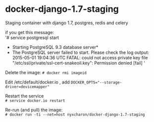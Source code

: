 # docker-django-1.7-staging
Staging container with django 1.7, postgres, redis and celery  

if you get this message:  
'# service postgresql start  
 * Starting PostgreSQL 9.3 database server*   
 * The PostgreSQL server failed to start. Please check the log output:  
2015-05-01 19:04:36 UTC FATAL:  could not access private key file "/etc/ssl/private/ssl-cert-snakeoil.key":   Permission denied   [fail] '  

Delete the image:
```# docker rmi imageid```

Edit /etc/default/docker.io , add 
```DOCKER_OPTS="--storage-driver=devicemapper"  ```

Restart the service  
```# service docker.io restart  ```

Re-run (and pull) the image:  
```# docker run -ti --net=host nyxcharon/docker-django-1.7-staging  ```



